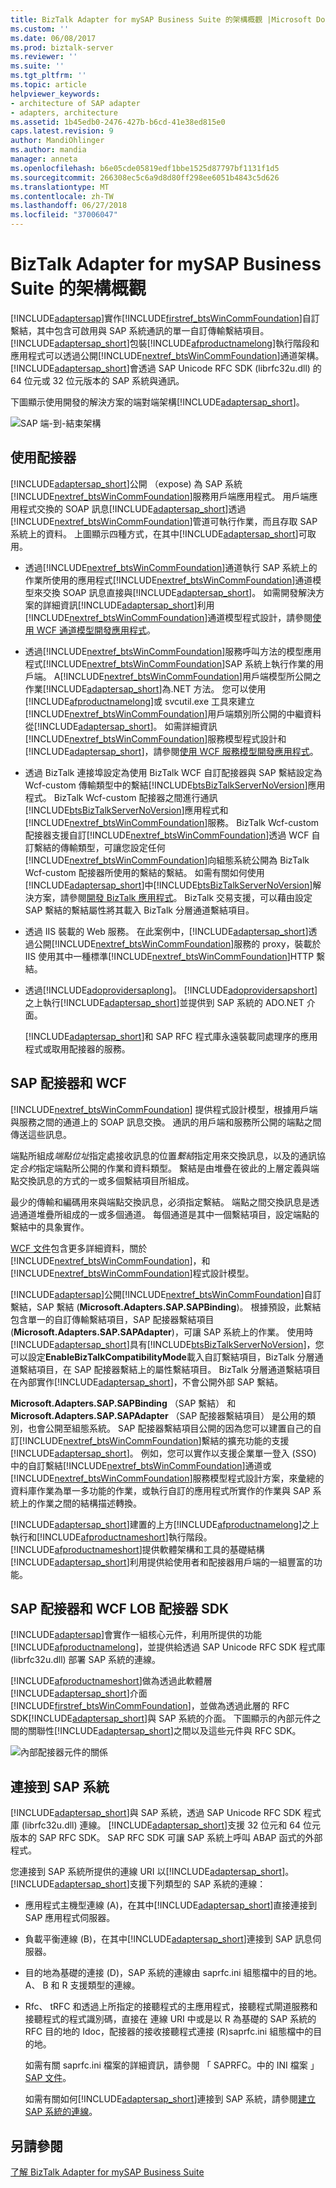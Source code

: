 ```yaml
---
title: BizTalk Adapter for mySAP Business Suite 的架構概觀 |Microsoft Docs
ms.custom: ''
ms.date: 06/08/2017
ms.prod: biztalk-server
ms.reviewer: ''
ms.suite: ''
ms.tgt_pltfrm: ''
ms.topic: article
helpviewer_keywords:
- architecture of SAP adapter
- adapters, architecture
ms.assetid: 1b45edb0-2476-427b-b6cd-41e38ed815e0
caps.latest.revision: 9
author: MandiOhlinger
ms.author: mandia
manager: anneta
ms.openlocfilehash: b6e05cde05819edf1bbe1525d87797bf1131f1d5
ms.sourcegitcommit: 266308ec5c6a9d8d80ff298ee6051b4843c5d626
ms.translationtype: MT
ms.contentlocale: zh-TW
ms.lasthandoff: 06/27/2018
ms.locfileid: "37006047"
---
```

# <a name="architecture-overview-of-the-biztalk-adapter-for-mysap-business-suite"></a>BizTalk Adapter for mySAP Business Suite 的架構概觀
[!INCLUDE[adaptersap](../../includes/adaptersap-md.md)]實作[!INCLUDE[firstref_btsWinCommFoundation](../../includes/firstref-btswincommfoundation-md.md)]自訂繫結，其中包含可啟用與 SAP 系統通訊的單一自訂傳輸繫結項目。 [!INCLUDE[adaptersap_short](../../includes/adaptersap-short-md.md)]包裝[!INCLUDE[afproductnamelong](../../includes/afproductnamelong-md.md)]執行階段和應用程式可以透過公開[!INCLUDE[nextref_btsWinCommFoundation](../../includes/nextref-btswincommfoundation-md.md)]通道架構。 [!INCLUDE[adaptersap_short](../../includes/adaptersap-short-md.md)]會透過 SAP Unicode RFC SDK (librfc32u.dll) 的 64 位元或 32 位元版本的 SAP 系統與通訊。 

下圖顯示使用開發的解決方案的端對端架構[!INCLUDE[adaptersap_short](../../includes/adaptersap-short-md.md)]。  
  
 ![SAP 端&#45;到&#45;結束架構](../../adapters-and-accelerators/adapter-sap/media/9ba0c31f-90df-444d-8192-42743c893d51.gif "9ba0c31f-90df-444d-8192-42743c893d51")  
  
## <a name="consuming-the-adapter"></a>使用配接器  
 [!INCLUDE[adaptersap_short](../../includes/adaptersap-short-md.md)]公開 （expose) 為 SAP 系統[!INCLUDE[nextref_btsWinCommFoundation](../../includes/nextref-btswincommfoundation-md.md)]服務用戶端應用程式。 用戶端應用程式交換的 SOAP 訊息[!INCLUDE[adaptersap_short](../../includes/adaptersap-short-md.md)]透過[!INCLUDE[nextref_btsWinCommFoundation](../../includes/nextref-btswincommfoundation-md.md)]管道可執行作業，而且存取 SAP 系統上的資料。 上圖顯示四種方式，在其中[!INCLUDE[adaptersap_short](../../includes/adaptersap-short-md.md)]可取用。  
  
- 透過[!INCLUDE[nextref_btsWinCommFoundation](../../includes/nextref-btswincommfoundation-md.md)]通道執行 SAP 系統上的作業所使用的應用程式[!INCLUDE[nextref_btsWinCommFoundation](../../includes/nextref-btswincommfoundation-md.md)]通道模型來交換 SOAP 訊息直接與[!INCLUDE[adaptersap_short](../../includes/adaptersap-short-md.md)]。 如需開發解決方案的詳細資訊[!INCLUDE[adaptersap_short](../../includes/adaptersap-short-md.md)]利用[!INCLUDE[nextref_btsWinCommFoundation](../../includes/nextref-btswincommfoundation-md.md)]通道模型程式設計，請參閱[使用 WCF 通道模型開發應用程式](../../adapters-and-accelerators/adapter-sap/develop-sap-applications-using-the-wcf-channel-model.md)。  
  
- 透過[!INCLUDE[nextref_btsWinCommFoundation](../../includes/nextref-btswincommfoundation-md.md)]服務呼叫方法的模型應用程式[!INCLUDE[nextref_btsWinCommFoundation](../../includes/nextref-btswincommfoundation-md.md)]SAP 系統上執行作業的用戶端。 A[!INCLUDE[nextref_btsWinCommFoundation](../../includes/nextref-btswincommfoundation-md.md)]用戶端模型所公開之作業[!INCLUDE[adaptersap_short](../../includes/adaptersap-short-md.md)]為.NET 方法。 您可以使用[!INCLUDE[afproductnamelong](../../includes/afproductnamelong-md.md)]或 svcutil.exe 工具來建立[!INCLUDE[nextref_btsWinCommFoundation](../../includes/nextref-btswincommfoundation-md.md)]用戶端類別所公開的中繼資料從[!INCLUDE[adaptersap_short](../../includes/adaptersap-short-md.md)]。 如需詳細資訊[!INCLUDE[nextref_btsWinCommFoundation](../../includes/nextref-btswincommfoundation-md.md)]服務模型程式設計和[!INCLUDE[adaptersap_short](../../includes/adaptersap-short-md.md)]，請參閱[使用 WCF 服務模型開發應用程式](../../adapters-and-accelerators/adapter-sap/develop-sap-applications-using-the-wcf-service-model.md)。  
  
- 透過 BizTalk 連接埠設定為使用 BizTalk WCF 自訂配接器與 SAP 繫結設定為 Wcf-custom 傳輸類型中的繫結[!INCLUDE[btsBizTalkServerNoVersion](../../includes/btsbiztalkservernoversion-md.md)]應用程式。 BizTalk Wcf-custom 配接器之間進行通訊[!INCLUDE[btsBizTalkServerNoVersion](../../includes/btsbiztalkservernoversion-md.md)]應用程式和[!INCLUDE[nextref_btsWinCommFoundation](../../includes/nextref-btswincommfoundation-md.md)]服務。 BizTalk Wcf-custom 配接器支援自訂[!INCLUDE[nextref_btsWinCommFoundation](../../includes/nextref-btswincommfoundation-md.md)]透過 WCF 自訂繫結的傳輸類型，可讓您設定任何[!INCLUDE[nextref_btsWinCommFoundation](../../includes/nextref-btswincommfoundation-md.md)]向組態系統公開為 BizTalk Wcf-custom 配接器所使用的繫結的繫結。 如需有關如何使用[!INCLUDE[adaptersap_short](../../includes/adaptersap-short-md.md)]中[!INCLUDE[btsBizTalkServerNoVersion](../../includes/btsbiztalkservernoversion-md.md)]解決方案，請參閱[開發 BizTalk 應用程式](../../adapters-and-accelerators/adapter-sap/develop-biztalk-applications-using-the-sap-adapter.md)。 BizTalk 交易支援，可以藉由設定 SAP 繫結的繫結屬性將其載入 BizTalk 分層通道繫結項目。  
  
- 透過 IIS 裝載的 Web 服務。 在此案例中，[!INCLUDE[adaptersap_short](../../includes/adaptersap-short-md.md)]透過公開[!INCLUDE[nextref_btsWinCommFoundation](../../includes/nextref-btswincommfoundation-md.md)]服務的 proxy，裝載於 IIS 使用其中一種標準[!INCLUDE[nextref_btsWinCommFoundation](../../includes/nextref-btswincommfoundation-md.md)]HTTP 繫結。  
  
- 透過[!INCLUDE[adoprovidersaplong](../../includes/adoprovidersaplong-md.md)]。 [!INCLUDE[adoprovidersapshort](../../includes/adoprovidersapshort-md.md)]之上執行[!INCLUDE[adaptersap_short](../../includes/adaptersap-short-md.md)]並提供到 SAP 系統的 ADO.NET 介面。  
  
  [!INCLUDE[adaptersap_short](../../includes/adaptersap-short-md.md)]和 SAP RFC 程式庫永遠裝載同處理序的應用程式或取用配接器的服務。  
  
## <a name="sap-adapter-and-wcf"></a>SAP 配接器和 WCF  
 [!INCLUDE[nextref_btsWinCommFoundation](../../includes/nextref-btswincommfoundation-md.md)] 提供程式設計模型，根據用戶端與服務之間的通道上的 SOAP 訊息交換。 通訊的用戶端和服務所公開的端點之間傳送這些訊息。  
  
 端點所組成*端點位址*指定處接收訊息的位置*繫結*指定用來交換訊息，以及的通訊協定*合約*指定端點所公開的作業和資料類型。 繫結是由堆疊在彼此的上層定義與端點交換訊息的方式的一或多個繫結項目所組成。  
  
 最少的傳輸和編碼用來與端點交換訊息，必須指定繫結。 端點之間交換訊息是透過通道堆疊所組成的一或多個通道。 每個通道是其中一個繫結項目，設定端點的繫結中的具象實作。  
  
[WCF 文件](http://go.microsoft.com/fwlink/?LinkID=196850)包含更多詳細資料，關於[!INCLUDE[nextref_btsWinCommFoundation](../../includes/nextref-btswincommfoundation-md.md)]，和[!INCLUDE[nextref_btsWinCommFoundation](../../includes/nextref-btswincommfoundation-md.md)]程式設計模型。  
  
 [!INCLUDE[adaptersap](../../includes/adaptersap-md.md)]公開[!INCLUDE[nextref_btsWinCommFoundation](../../includes/nextref-btswincommfoundation-md.md)]自訂繫結，SAP 繫結 (**Microsoft.Adapters.SAP.SAPBinding**)。 根據預設，此繫結包含單一的自訂傳輸繫結項目，SAP 配接器繫結項目 (**Microsoft.Adapters.SAP.SAPAdapter**)，可讓 SAP 系統上的作業。 使用時[!INCLUDE[adaptersap_short](../../includes/adaptersap-short-md.md)]具有[!INCLUDE[btsBizTalkServerNoVersion](../../includes/btsbiztalkservernoversion-md.md)]，您可以設定**EnableBizTalkCompatibilityMode**載入自訂繫結項目，BizTalk 分層通道繫結項目，在 SAP 配接器繫結上的屬性繫結項目。 BizTalk 分層通道繫結項目在內部實作[!INCLUDE[adaptersap_short](../../includes/adaptersap-short-md.md)]，不會公開外部 SAP 繫結。  
  
 **Microsoft.Adapters.SAP.SAPBinding** （SAP 繫結） 和**Microsoft.Adapters.SAP.SAPAdapter** （SAP 配接器繫結項目） 是公用的類別，也會公開至組態系統。 SAP 配接器繫結項目公開的因為您可以建置自己的自訂[!INCLUDE[nextref_btsWinCommFoundation](../../includes/nextref-btswincommfoundation-md.md)]繫結的擴充功能的支援[!INCLUDE[adaptersap_short](../../includes/adaptersap-short-md.md)]。 例如，您可以實作以支援企業單一登入 (SSO) 中的自訂繫結[!INCLUDE[nextref_btsWinCommFoundation](../../includes/nextref-btswincommfoundation-md.md)]通道或[!INCLUDE[nextref_btsWinCommFoundation](../../includes/nextref-btswincommfoundation-md.md)]服務模型程式設計方案，來彙總的資料庫作業為單一多功能的作業，或執行自訂的應用程式所實作的作業與 SAP 系統上的作業之間的結構描述轉換。  
  
 [!INCLUDE[adaptersap_short](../../includes/adaptersap-short-md.md)]建置的上方[!INCLUDE[afproductnamelong](../../includes/afproductnamelong-md.md)]之上執行和[!INCLUDE[afproductnameshort](../../includes/afproductnameshort-md.md)]執行階段。 [!INCLUDE[afproductnameshort](../../includes/afproductnameshort-md.md)]提供軟體架構和工具的基礎結構[!INCLUDE[adaptersap_short](../../includes/adaptersap-short-md.md)]利用提供給使用者和配接器用戶端的一組豐富的功能。  

## <a name="sap-adapter-and-the-wcf-lob-adapter-sdk"></a>SAP 配接器和 WCF LOB 配接器 SDK
[!INCLUDE[adaptersap](../../includes/adaptersap-md.md)]會實作一組核心元件，利用所提供的功能[!INCLUDE[afproductnamelong](../../includes/afproductnamelong-md.md)]，並提供給透過 SAP Unicode RFC SDK 程式庫 (librfc32u.dll) 部署 SAP 系統的連線。  
  
 [!INCLUDE[afproductnameshort](../../includes/afproductnameshort-md.md)]做為透過此軟體層[!INCLUDE[adaptersap_short](../../includes/adaptersap-short-md.md)]介面[!INCLUDE[firstref_btsWinCommFoundation](../../includes/firstref-btswincommfoundation-md.md)]，並做為透過此層的 RFC SDK[!INCLUDE[adaptersap_short](../../includes/adaptersap-short-md.md)]與 SAP 系統的介面。 下圖顯示的內部元件之間的關聯性[!INCLUDE[adaptersap_short](../../includes/adaptersap-short-md.md)]之間以及這些元件與 RFC SDK。  
  
 ![內部配接器元件的關係](../../adapters-and-accelerators/adapter-sap/media/10f97b95-4e82-4592-ba07-0f58478305c2.gif "10f97b95-4e82-4592-ba07-0f58478305c2")  
  
## <a name="connection-to-the-sap-system"></a>連接到 SAP 系統  
 [!INCLUDE[adaptersap_short](../../includes/adaptersap-short-md.md)]與 SAP 系統，透過 SAP Unicode RFC SDK 程式庫 (librfc32u.dll) 連線。 [!INCLUDE[adaptersap_short](../../includes/adaptersap-short-md.md)]支援 32 位元和 64 位元版本的 SAP RFC SDK。 SAP RFC SDK 可讓 SAP 系統上呼叫 ABAP 函式的外部程式。  
  
 您連接到 SAP 系統所提供的連線 URI 以[!INCLUDE[adaptersap_short](../../includes/adaptersap-short-md.md)]。 [!INCLUDE[adaptersap_short](../../includes/adaptersap-short-md.md)]支援下列類型的 SAP 系統的連線：  
  
- 應用程式主機型連線 (A)，在其中[!INCLUDE[adaptersap_short](../../includes/adaptersap-short-md.md)]直接連接到 SAP 應用程式伺服器。  
  
- 負載平衡連線 (B)，在其中[!INCLUDE[adaptersap_short](../../includes/adaptersap-short-md.md)]連接到 SAP 訊息伺服器。  
  
- 目的地為基礎的連接 (D)，SAP 系統的連線由 saprfc.ini 組態檔中的目的地。 A、 B 和 R 支援類型的連線。  
  
- Rfc、 tRFC 和透過上所指定的接聽程式的主應用程式，接聽程式閘道服務和接聽程式的程式識別碼，直接在 連線 URI 中或是以 R 為基礎的 SAP 系統的 RFC 目的地的 Idoc，配接器的接收接聽程式連接 (R)saprfc.ini 組態檔中的目的地。  
  
  如需有關 saprfc.ini 檔案的詳細資訊，請參閱 「 SAPRFC。中的 INI 檔案 」 [SAP 文件](https://help.sap.com/doc/PRODUCTION/saphelp_nwpi711/7.1.1/en-US/48/c4168eca64581de10000000a42189c/frameset.htm)。  
  
  如需有關如何[!INCLUDE[adaptersap_short](../../includes/adaptersap-short-md.md)]連接到 SAP 系統，請參閱[建立 SAP 系統的連線](../../adapters-and-accelerators/adapter-sap/create-a-connection-to-the-sap-system.md)。  
  
## <a name="see-also"></a>另請參閱  
 [了解 BizTalk Adapter for mySAP Business Suite](../../adapters-and-accelerators/adapter-sap/understand-biztalk-adapter-for-mysap-business-suite.md)